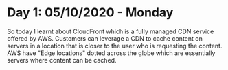# Day 1: 05/10/2020 - Monday
So today I learnt about CloudFront which is a fully managed CDN service offered by AWS. Customers can leverage a CDN to cache content on servers in a location that is closer to the user who is requesting the content. AWS have "Edge locations" dotted across the globe which are essentially servers where content can be cached.




